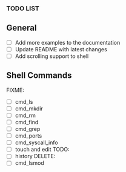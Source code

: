 ### TODO LIST
## General
- [ ] Add more examples to the documentation
- [ ] Update README with latest changes
- [ ] Add scrolling support to shell
## Shell Commands
FIXME:
- [ ] cmd_ls
- [ ] cmd_mkdir
- [ ] cmd_rm
- [ ] cmd_find
- [ ] cmd_grep
- [ ] cmd_ports
- [ ] cmd_syscall_info
- [ ] touch and edit
TODO:
- [ ] history
DELETE:
- [ ] cmd_lsmod